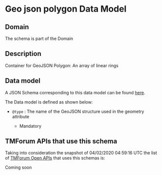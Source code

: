 # Geo json polygon Data Model

## Domain

The  schema is part of the  Domain

## Description

Container for GeoJSON Polygon: An array of linear rings

## Data model

A JSON Schema corresponding to this data model can be found
[here](https://github.com/tmforum-rand/schemas/blob/candidates/Common/GeoJsonPolygon.schema.json).

The Data model is defined as shown below:

- `@type` : The name of the GeoJSON structure used in the geometry attribute

  - Mandatory






## TMForum APIs that use this schema

Taking into consideration the snapshot of 04/02/2020 04:59:16 UTC the list of [TMForum Open APIs](https://www.tmforum.org/open-apis/) that uses this schemas is:

Coming soon